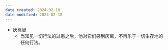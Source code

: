 ```yaml
---
date created: 2024-02-18
date modified: 2024-02-18
---
```

- 厌离智
    - 当知见一切行法的过患之后，他对它们感到厌离，不再乐于一切生存地的任何行法。
